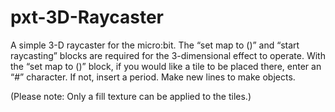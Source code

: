 # pxt-3D-Raycaster
A simple 3-D raycaster for the micro:bit.
The “set map to ()” and “start raycasting” blocks are required for the 3-dimensional effect to operate. With the “set map to ()” block, if you would like a tile to be placed there, enter an “#” character. If not, insert a period. Make new lines to make objects.

(Please note: Only a fill texture can be applied to the tiles.)
